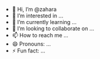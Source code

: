 - 👋 Hi, I’m @zahara 
- 👀 I’m interested in ...
- 🌱 I’m currently learning ...
- 💞️ I’m looking to collaborate on ...
- 📫 How to reach me ...
- 😄 Pronouns: ...
- ⚡ Fun fact: ...

<!---
Afnisaja/Afnisaja is a ✨ special ✨ repository because its `README.md` (this file) appears on your GitHub profile.
You can click the Preview link to take a look at your changes.
--->
